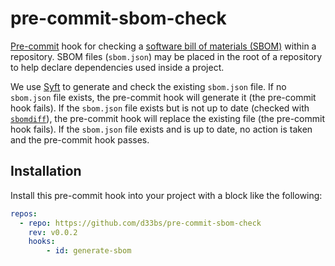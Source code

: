 # pre-commit-sbom-check

[Pre-commit](https://pre-commit.com/) hook for checking a [software bill of materials (SBOM)](https://en.wikipedia.org/wiki/Software_supply_chain) within a repository.
SBOM files (`sbom.json`) may be placed in the root of a repository to help declare dependencies used inside a project.

We use [Syft](https://github.com/anchore/syft) to generate and check the existing `sbom.json` file.
If no `sbom.json` file exists, the pre-commit hook will generate it (the pre-commit hook fails).
If the `sbom.json` file exists but is not up to date (checked with [`sbomdiff`](https://github.com/anthonyharrison/sbomdiff)), the pre-commit hook will replace the existing file (the pre-commit hook fails).
If the `sbom.json` file exists and is up to date, no action is taken and the pre-commit hook passes.

## Installation

Install this pre-commit hook into your project with a block like the following:

```yaml
repos:
  - repo: https://github.com/d33bs/pre-commit-sbom-check
    rev: v0.0.2
    hooks:
        - id: generate-sbom
```
